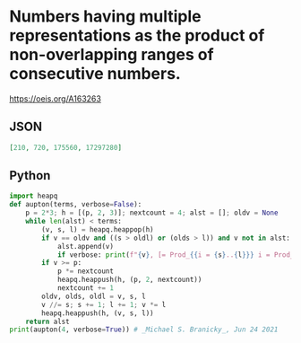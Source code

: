 # Numbers having multiple representations as the product of non\-overlapping ranges of consecutive numbers\.
https://oeis.org/A163263
## JSON
```JSON
[210, 720, 175560, 17297280]
```
## Python
```Python
import heapq
def aupton(terms, verbose=False):
    p = 2*3; h = [(p, 2, 3)]; nextcount = 4; alst = []; oldv = None
    while len(alst) < terms:
        (v, s, l) = heapq.heappop(h)
        if v == oldv and ((s > oldl) or (olds > l)) and v not in alst:
            alst.append(v)
            if verbose: print(f"{v}, [= Prod_{{i = {s}..{l}}} i = Prod_{{i = {olds}..{oldl}}} i]")
        if v >= p:
            p *= nextcount
            heapq.heappush(h, (p, 2, nextcount))
            nextcount += 1
        oldv, olds, oldl = v, s, l
        v //= s; s += 1; l += 1; v *= l
        heapq.heappush(h, (v, s, l))
    return alst
print(aupton(4, verbose=True)) # _Michael S. Branicky_, Jun 24 2021
```
